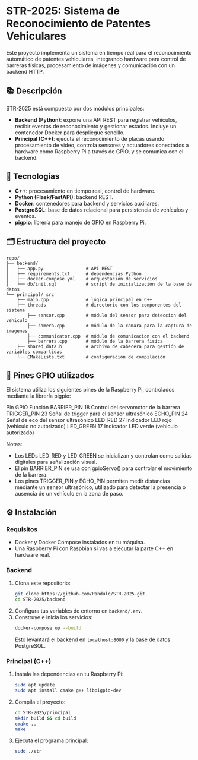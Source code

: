 # STR-2025: Sistema de Reconocimiento de Patentes Vehiculares

Este proyecto implementa un sistema en tiempo real para el reconocimiento automático de patentes vehiculares, integrando hardware para control de barreras físicas, procesamiento de imágenes y comunicación con un backend HTTP.

## 📚 Descripción

STR-2025 está compuesto por dos módulos principales:
- **Backend (Python)**: expone una API REST para registrar vehículos, recibir eventos de reconocimiento y gestionar estados. Incluye un contenedor Docker para despliegue sencillo.
- **Principal (C++)**: ejecuta el reconocimiento de placas usando procesamiento de video, controla sensores y actuadores conectados a hardware como Raspberry Pi a través de GPIO, y se comunica con el backend.

## 🚀 Tecnologías

- **C++**: procesamiento en tiempo real, control de hardware.
- **Python (Flask/FastAPI)**: backend REST.
- **Docker**: contenedores para backend y servicios auxiliares.
- **PostgreSQL**: base de datos relacional para persistencia de vehículos y eventos.
- **pigpio**: librería para manejo de GPIO en Raspberry Pi.

## 🗂️ Estructura del proyecto

```
repo/
├── backend/
│   ├── app.py                # API REST
│   ├── requirements.txt      # dependencias Python
│   ├── docker-compose.yml    # orquestación de servicios
│   └── db/init.sql           # script de inicialización de la base de datos
└── principal/ src
    ├── main.cpp              # lógica principal en C++
    ├── threads               # directorio con los componentes del sistema
        ├── sensor.cpp        # módulo del sensor para deteccion del vehiculo 
        ├── camera.cpp        # módulo de la camara para la captura de imagenes
        ├── communicator.cpp  # módulo de comunicacion con el backend
        ├── barrera.cpp       # módulo de la barrera fisica
    ├── shared_data.h         # archivo de cabecera para gestión de variables compartidas 
    └── CMakeLists.txt        # configuración de compilación
```

## 🔌 Pines GPIO utilizados
El sistema utiliza los siguientes pines de la Raspberry Pi, controlados mediante la librería pigpio:

Pin	GPIO	    Función
BARRIER_PIN	18	Control del servomotor de la barrera
TRIGGER_PIN	23	Señal de trigger para el sensor ultrasónico
ECHO_PIN	24	Señal de eco del sensor ultrasónico
LED_RED	    27	Indicador LED rojo (vehiculo no autorizado)
LED_GREEN	17	Indicador LED verde (vehiculo autorizado)

Notas:

- Los LEDs LED_RED y LED_GREEN se inicializan y controlan como salidas digitales para señalización visual.
- El pin BARRIER_PIN se usa con gpioServo() para controlar el movimiento de la barrera.
- Los pines TRIGGER_PIN y ECHO_PIN permiten medir distancias mediante un sensor ultrasónico, utilizado para detectar la presencia o ausencia de un vehículo en la zona de paso.

## ⚙️ Instalación

### Requisitos

- Docker y Docker Compose instalados en tu máquina.
- Una Raspberry Pi con Raspbian si vas a ejecutar la parte C++ en hardware real.

### Backend

1. Clona este repositorio:
   ```bash
   git clone https://github.com/Pandulc/STR-2025.git
   cd STR-2025/backend
   ```
2. Configura tus variables de entorno en `backend/.env`.
3. Construye e inicia los servicios:
   ```bash
   docker-compose up --build
   ```
   Esto levantará el backend en `localhost:8000` y la base de datos PostgreSQL.

### Principal (C++)

1. Instala las dependencias en tu Raspberry Pi:
   ```bash
   sudo apt update
   sudo apt install cmake g++ libpigpio-dev
   ```
2. Compila el proyecto:
   ```bash
   cd STR-2025/principal
   mkdir build && cd build
   cmake ..
   make
   ```
3. Ejecuta el programa principal:
   ```bash
   sudo ./str
   ```
